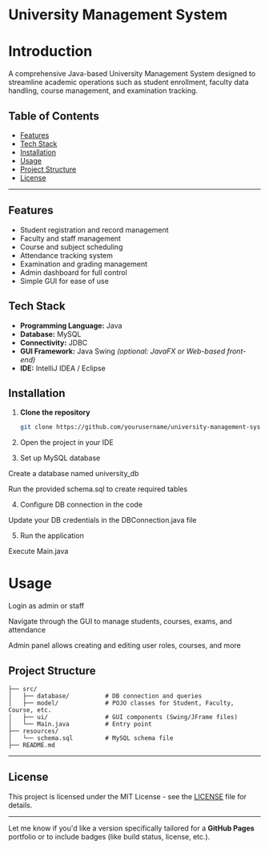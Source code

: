 
# University Management System


# Introduction
A comprehensive Java-based University Management System designed to streamline academic operations such as student enrollment, faculty data handling, course management, and examination tracking.

## Table of Contents

- [Features](#features)
- [Tech Stack](#tech-stack)
- [Installation](#installation)
- [Usage](#usage)
- [Project Structure](#project-structure)
- [License](#license)

---

## Features

- Student registration and record management
- Faculty and staff management
- Course and subject scheduling
- Attendance tracking system
- Examination and grading management
- Admin dashboard for full control
- Simple GUI for ease of use

## Tech Stack

- **Programming Language:** Java  
- **Database:** MySQL  
- **Connectivity:** JDBC  
- **GUI Framework:** Java Swing *(optional: JavaFX or Web-based front-end)*  
- **IDE:** IntelliJ IDEA / Eclipse

## Installation

1. **Clone the repository**
   ```bash
   git clone https://github.com/yourusername/university-management-system.git

2. Open the project in your IDE


3. Set up MySQL database

Create a database named university_db

Run the provided schema.sql to create required tables



4. Configure DB connection in the code

Update your DB credentials in the DBConnection.java file



5. Run the application

Execute Main.java



# Usage

Login as admin or staff

Navigate through the GUI to manage students, courses, exams, and attendance

Admin panel allows creating and editing user roles, courses, and more


## Project Structure
```
├── src/
│   ├── database/          # DB connection and queries
│   ├── model/             # POJO classes for Student, Faculty, Course, etc.
│   ├── ui/                # GUI components (Swing/JFrame files)
│   └── Main.java          # Entry point
├── resources/
│   └── schema.sql         # MySQL schema file
├── README.md
```

---

## License

This project is licensed under the MIT License - see the [LICENSE](LICENSE) file for details.

---

Let me know if you'd like a version specifically tailored for a **GitHub Pages** portfolio or to include badges (like build status, license, etc.).


